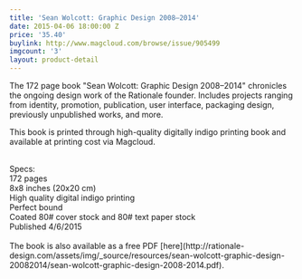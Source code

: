 ```yaml
---
title: 'Sean Wolcott: Graphic Design 2008–2014'
date: 2015-04-06 18:00:00 Z
price: '35.40'
buylink: http://www.magcloud.com/browse/issue/905499
imgcount: '3'
layout: product-detail
---
```


The 172 page book "Sean Wolcott: Graphic Design 2008–2014" chronicles the ongoing design work of the Rationale founder. Includes projects ranging from identity, promotion, publication, user interface, packaging design, previously unpublished works, and more.

This book is printed through high-quality digitally indigo printing book and available at printing cost via Magcloud.

<br>
Specs:<br>
172 pages <br>
8x8 inches (20x20 cm)<br>
High quality digital indigo printing<br>
Perfect bound<br>
Coated 80# cover stock and 80# text paper stock<br>
Published 4/6/2015<br>

<br>
The book is also available as a free PDF [here](http://rationale-design.com/assets/img/_source/resources/sean-wolcott-graphic-design-20082014/sean-wolcott-graphic-design-2008-2014.pdf).

